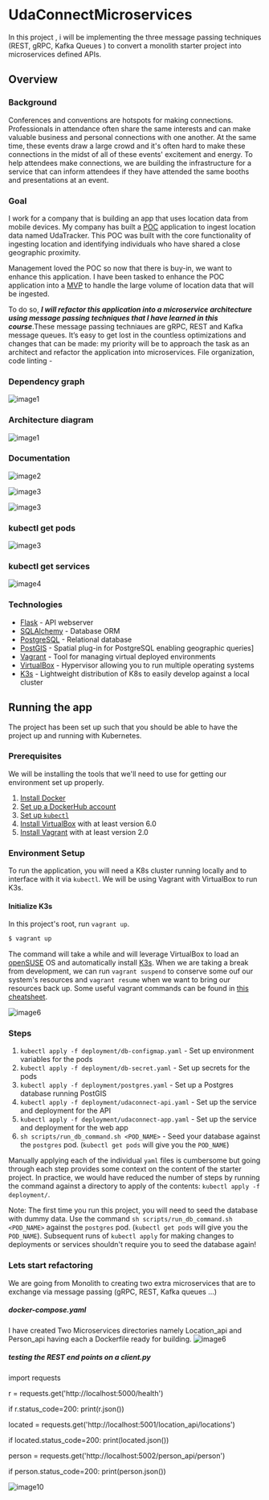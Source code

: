 # UdaConnectMicroservices
In this project , i will be implementing the three message passing techniques (REST, gRPC, Kafka Queues ) to convert a monolith starter project into microservices defined APIs.

## Overview
### Background
Conferences and conventions are hotspots for making connections. Professionals in attendance often share the same interests and can make valuable business and personal connections with one another. At the same time, these events draw a large crowd and it's often hard to make these connections in the midst of all of these events' excitement and energy. To help attendees make connections, we are building the infrastructure for a service that can inform attendees if they have attended the same booths and presentations at an event.

### Goal
I work for a company that is building an app that uses location data from mobile devices. My company has built a [POC](https://en.wikipedia.org/wiki/Proof_of_concept) application to ingest location data named UdaTracker. This POC was built with the core functionality of ingesting location and identifying individuals who have shared a close geographic proximity.

Management loved the POC so now that there is buy-in, we want to enhance this application. I have been tasked to enhance the POC application into a [MVP](https://en.wikipedia.org/wiki/Minimum_viable_product) to handle the large volume of location data that will be ingested.

To do so, ***I will refactor this application into a microservice architecture using message passing techniques that I have learned in this course***.These message passing techniaues are gRPC, REST and Kafka message queues.  It’s easy to get lost in the countless optimizations and changes that can be made: my priority will be to approach the task as an architect and refactor the application into microservices. File organization, code linting -

### Dependency graph
![image1](docs/architecture_design01.png)

### Architecture diagram 
![image1](docs/architecture_design02.png)

### Documentation 
![image2](docs/img1.png)

![image3](docs/img2.png)

![image3](docs/img3.png)
                

### kubectl get pods
![image3](docs/img4.png)

### kubectl get services
![image4](docs/img5.png) 

### Technologies
* [Flask](https://flask.palletsprojects.com/en/1.1.x/) - API webserver
* [SQLAlchemy](https://www.sqlalchemy.org/) - Database ORM
* [PostgreSQL](https://www.postgresql.org/) - Relational database
* [PostGIS](https://postgis.net/) - Spatial plug-in for PostgreSQL enabling geographic queries]
* [Vagrant](https://www.vagrantup.com/) - Tool for managing virtual deployed environments
* [VirtualBox](https://www.virtualbox.org/) - Hypervisor allowing you to run multiple operating systems
* [K3s](https://k3s.io/) - Lightweight distribution of K8s to easily develop against a local cluster

## Running the app
The project has been set up such that you should be able to have the project up and running with Kubernetes.

### Prerequisites
We will be installing the tools that we'll need to use for getting our environment set up properly.
1. [Install Docker](https://docs.docker.com/get-docker/)
2. [Set up a DockerHub account](https://hub.docker.com/)
3. [Set up `kubectl`](https://rancher.com/docs/rancher/v2.x/en/cluster-admin/cluster-access/kubectl/)
4. [Install VirtualBox](https://www.virtualbox.org/wiki/Downloads) with at least version 6.0
5. [Install Vagrant](https://www.vagrantup.com/docs/installation) with at least version 2.0

### Environment Setup
To run the application, you will need a K8s cluster running locally and to interface with it via `kubectl`. We will be using Vagrant with VirtualBox to run K3s.

#### Initialize K3s
In this project's root, run `vagrant up`. 
```bash
$ vagrant up
```
The command will take a while and will leverage VirtualBox to load an [openSUSE](https://www.opensuse.org/) OS and automatically install [K3s](https://k3s.io/). When we are taking a break from development, we can run `vagrant suspend` to conserve some ouf our system's resources and `vagrant resume` when we want to bring our resources back up. Some useful vagrant commands can be found in [this cheatsheet](https://gist.github.com/wpscholar/a49594e2e2b918f4d0c4).

![image6](docs/img6.png) 

### Steps
1. `kubectl apply -f deployment/db-configmap.yaml` - Set up environment variables for the pods
2. `kubectl apply -f deployment/db-secret.yaml` - Set up secrets for the pods
3. `kubectl apply -f deployment/postgres.yaml` - Set up a Postgres database running PostGIS
4. `kubectl apply -f deployment/udaconnect-api.yaml` - Set up the service and deployment for the API
5. `kubectl apply -f deployment/udaconnect-app.yaml` - Set up the service and deployment for the web app
6. `sh scripts/run_db_command.sh <POD_NAME>` - Seed your database against the `postgres` pod. (`kubectl get pods` will give you the `POD_NAME`)

Manually applying each of the individual `yaml` files is cumbersome but going through each step provides some context on the content of the starter project. In practice, we would have reduced the number of steps by running the command against a directory to apply of the contents: `kubectl apply -f deployment/`.

Note: The first time you run this project, you will need to seed the database with dummy data. Use the command `sh scripts/run_db_command.sh <POD_NAME>` against the `postgres` pod. (`kubectl get pods` will give you the `POD_NAME`). Subsequent runs of `kubectl apply` for making changes to deployments or services shouldn't require you to seed the database again!

### Lets start refactoring
We are going from Monolith to creating two extra microservices that are to exchange via message passing (gRPC, REST, Kafka queues ...)
##### docker-compose.yaml
I have created Two Microservices directories namely Location_api and Person_api having each a Dockerfile ready for building.
![image6](docs/img8.png) 

##### testing the REST end points on a client.py
import requests

r = requests.get('http://localhost:5000/health')

if r.status_code=200:
	print(r.json())
	
	
located = requests.get('http://localhost:5001/location_api/locations')
     
if located.status_code=200:
	print(located.json())	
	
	
person = requests.get('http://localhost:5002/person_api/person')

if person.status_code=200:
	print(person.json()) 
	
	
	
![image10](docs/endpoints_rest.png)	



